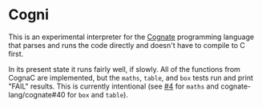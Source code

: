 # Cogni

This is an experimental interpreter for the [Cognate](https://github.com/cognate-lang/cognate) programming language that parses and runs the code directly and doesn't have to compile to C first.

In its present state it runs fairly well, if slowly. All of the functions from CognaC are implemented, but the `maths`, `table`, and `box` tests run and print "FAIL" results. This is currently intentional (see [#4](https://github.com/dragoncoder047/cogni/issues/4) for `maths` and cognate-lang/cognate#40 for `box` and `table`).
